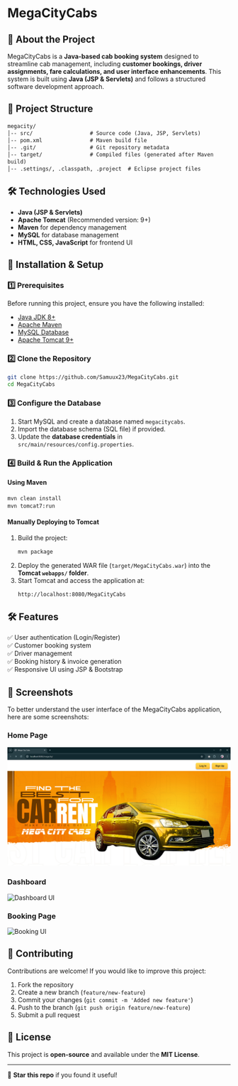 # MegaCityCabs

## 🚖 About the Project
MegaCityCabs is a **Java-based cab booking system** designed to streamline cab management, including **customer bookings, driver assignments, fare calculations, and user interface enhancements**. This system is built using **Java (JSP & Servlets)** and follows a structured software development approach.

## 📂 Project Structure
```
megacity/
│-- src/                  # Source code (Java, JSP, Servlets)
│-- pom.xml               # Maven build file
│-- .git/                 # Git repository metadata
│-- target/               # Compiled files (generated after Maven build)
│-- .settings/, .classpath, .project  # Eclipse project files
```

## 🛠️ Technologies Used
- **Java (JSP & Servlets)**
- **Apache Tomcat** (Recommended version: 9+)
- **Maven** for dependency management
- **MySQL** for database management
- **HTML, CSS, JavaScript** for frontend UI

## 🚀 Installation & Setup
### 1️⃣ Prerequisites
Before running this project, ensure you have the following installed:
- [Java JDK 8+](https://www.oracle.com/java/technologies/javase-jdk11-downloads.html)
- [Apache Maven](https://maven.apache.org/download.cgi)
- [MySQL Database](https://dev.mysql.com/downloads/installer/)
- [Apache Tomcat 9+](https://tomcat.apache.org/download-90.cgi)

### 2️⃣ Clone the Repository
```sh
git clone https://github.com/Samuux23/MegaCityCabs.git
cd MegaCityCabs
```

### 3️⃣ Configure the Database
1. Start MySQL and create a database named `megacitycabs`.
2. Import the database schema (SQL file) if provided.
3. Update the **database credentials** in `src/main/resources/config.properties`.

### 4️⃣ Build & Run the Application
#### Using Maven
```sh
mvn clean install
mvn tomcat7:run
```
#### Manually Deploying to Tomcat
1. Build the project:
   ```sh
   mvn package
   ```
2. Deploy the generated WAR file (`target/MegaCityCabs.war`) into the **Tomcat `webapps/` folder**.
3. Start Tomcat and access the application at:
   ```
   http://localhost:8080/MegaCityCabs
   ```

## 🛠️ Features
✅ User authentication (Login/Register)  
✅ Customer booking system  
✅ Driver management  
✅ Booking history & invoice generation  
✅ Responsive UI using JSP & Bootstrap  

## 📸 Screenshots
To better understand the user interface of the MegaCityCabs application, here are some screenshots:

### Home Page
![Home UI](https://github.com/Samuux23/MegaCityCabs/blob/main/Screenshot%202025-03-12%20010141.png?raw=true)

### Dashboard
![Dashboard UI](https://raw.githubusercontent.com/Samuux23/MegaCityCabs/main/dashboard-ui.png)

### Booking Page
![Booking UI](https://raw.githubusercontent.com/Samuux23/MegaCityCabs/main/booking-ui.png)

## 🤝 Contributing
Contributions are welcome! If you would like to improve this project:
1. Fork the repository
2. Create a new branch (`feature/new-feature`)
3. Commit your changes (`git commit -m 'Added new feature'`)
4. Push to the branch (`git push origin feature/new-feature`)
5. Submit a pull request

## 📄 License
This project is **open-source** and available under the **MIT License**.

---
🌟 **Star this repo** if you found it useful!

